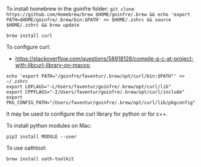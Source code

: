 To install homebrew in the goinfre folder:
`git clone https://github.com/Homebrew/brew $HOME/goinfre/.brew && echo 'export PATH=$HOME/goinfre/.brew/bin:$PATH' >> $HOME/.zshrc && source $HOME/.zshrc && brew update`

`brew install curl`

To configure curl:
* <https://stackoverflow.com/questions/58918128/compile-a-c-at-project-with-libcurl-library-on-macos>;
```
echo 'export PATH="/goinfre/faventur/.brew/opt/curl/bin:$PATH"' >> ~/.zshrc
export LDFLAGS="-L/Users/faventur/goinfre/.brew/opt/curl/lib"
export CPPFLAGS="-I/Users/faventur/goinfre/.brew/opt/curl/include"
export PKG_CONFIG_PATH="/Users/faventur/goinfre/.brew/opt/curl/lib/pkgconfig"
```

It may be used to configure the curl library for python or for c++.

To install python modules on Mac:
```
pip3 install MODULE --user
```
To use oathtool:
```
brew install oath-toolkit
```